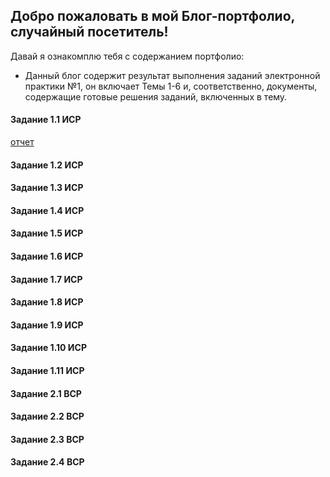 ## Добро пожаловать в мой Блог-портфолио, случайный посетитель!

Давай я ознакомплю тебя с содержанием портфолио:

  * Данный блог содержит результат выполнения заданий электронной практики №1, он включает Темы 1-6 и, соответственно, документы, содержащие готовые решения заданий, включенных в тему.

#### Задание 1.1 ИСР 
[отчет](https://github.com/NSODAT/NSODAT.GITHUB.IO/blob/d1988dd857f7fbbfb048dc7b3cf316b327c5eb8b/%D0%98%D0%A1%D0%A0.1.1.docx)
#### Задание 1.2 ИСР
#### Задание 1.3 ИСР
#### Задание 1.4 ИСР
#### Задание 1.5 ИСР
#### Задание 1.6 ИСР
#### Задание 1.7 ИСР
#### Задание 1.8 ИСР
#### Задание 1.9 ИСР
#### Задание 1.10 ИСР
#### Задание 1.11 ИСР
#### Задание 2.1 ВСР
#### Задание 2.2 ВСР
#### Задание 2.3 ВСР
#### Задание 2.4 ВСР

 
